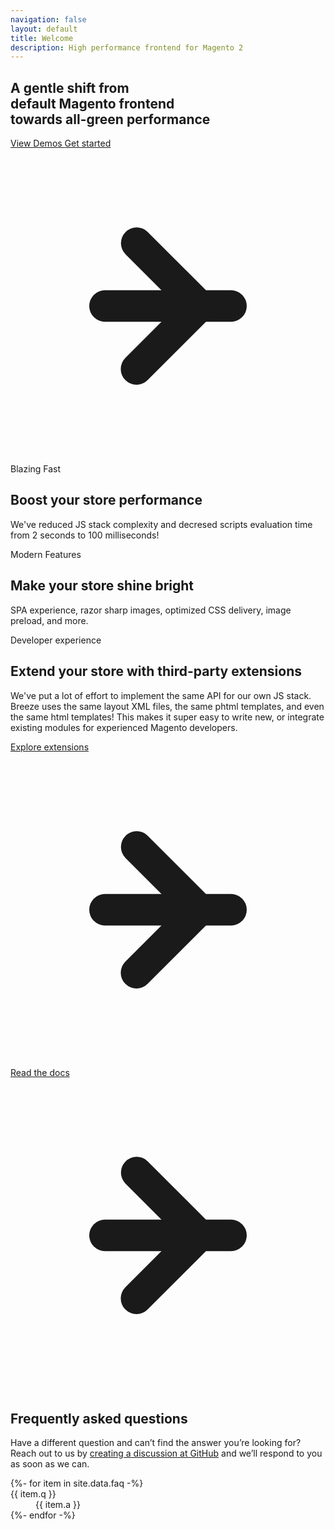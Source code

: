 ```yaml
---
navigation: false
layout: default
title: Welcome
description: High performance frontend for Magento 2
---
```


<section class="hero-home py-8 md:py-16 flex flex-col justify-center">
  <h1 class="text-[7.5vw] leading-[7.5vw] tracking-tight text-center font-extrabold sm:text-5xl sm:font-black md:text-6xl bg-zinc-800 bg-clip-text text-transparent">
    A gentle shift from <br/>
    default Magento frontend<br/>
    towards <span class="whitespace-nowrap text-green-500">all-green</span> performance
  </h1>
  <div class="flex items-center justify-center mt-6 sm:mt-10 gap-4">
    <a class="group inline-flex items-center px-7 py-3 border-2 border-zinc-800 bg-white rounded-lg text-lg font-bold shadow-xl transition hover:shadow-xl hover:bg-zinc-100" href="{{ 'themes' | relative_url }}">
      View Demos
    </a>
    <a class="hero-button group inline-flex items-center px-7 py-3 border-2 border-zinc-800 bg-zinc-800 rounded-lg text-white text-lg font-bold shadow-xl transition hover:shadow-xl hover:shadow-green-300/50 hover:bg-green-500 hover:border-green-500" href="{{ 'docs/installation' | relative_url }}">
      Get started
      <div class="relative w-3 h-5">
        <svg xmlns="http://www.w3.org/2000/svg" class="absolute left-0 top-0 h-5 w-5" viewBox="0 0 20 20" fill="currentColor">
          <path class="transition opacity-0 group-hover:opacity-100" fill-rule="evenodd" d="M5 10a1 1 0 011-1h8a1 1 0 110 2H6a1 1 0 01-1-1z" clip-rule="evenodd" />
          <path class="transition translate-x-0 group-hover:translate-x-1" fill-rule="evenodd" d="M7.293 14.707a1 1 0 010-1.414L10.586 10 7.293 6.707a1 1 0 011.414-1.414l4 4a1 1 0 010 1.414l-4 4a1 1 0 01-1.414 0z" clip-rule="evenodd" />
        </svg>
      </div>
    </a>
  </div>
</section>

<section class="max-w-4xl 2xl:max-w-5xl mx-auto py-8 sm:py-16 grid grid-cols-1 md:grid-cols-2 gap-10">
  <div class="p-8 py-10 sm:p-12 sm:py-12 flex flex-col gap-2 items-center text-center text-white rounded-xl shadow-xl bg-gradient-to-bl from-green-500/80 via-green-500 to-green-600/90">
    <div class="p-1.5 px-3 rounded bg-white/20 font-bold uppercase text-sm tracking-wide">Blazing Fast</div>
    <h2 class="text-4xl font-bold max-w-xs">Boost your store performance</h2>
    <p class="mt-1 text-white/70 text-xl">
      We've reduced JS stack complexity and decresed scripts evaluation time
      from 2 seconds to 100 milliseconds!
    </p>
  </div>
  <div class="p-8 py-10 sm:p-12 sm:py-12 flex flex-col gap-2 items-center text-center text-white rounded-xl shadow-xl bg-gradient-to-br from-fuchsia-500 to-violet-500">
    <div class="p-1.5 px-3 rounded bg-white/20 font-bold uppercase text-sm tracking-wide">Modern Features</div>
    <h2 class="text-4xl font-bold max-w-xs">Make your store shine bright</h2>
    <p class="mt-1 text-white/70 text-xl">
      SPA experience, razor sharp images, optimized CSS delivery, image preload, and more.
    </p>
  </div>
  <div class="md:col-span-2 p-8 py-10 sm:p-12 sm:py-12 flex flex-col gap-2 items-center text-center rounded-xl shadow-xl bg-zinc-800 text-white bg-[radial-gradient(ellipse_at_top,rgba(255,255,255,0.2),transparent)]">
    <div class="p-1.5 px-3 rounded bg-white/20 font-bold uppercase text-sm tracking-wide">Developer experience</div>
    <h2 class="text-4xl font-bold max-w-md">Extend your store with third-party extensions</h2>
    <p class="mt-1 text-white/70 text-xl md:mx-12">
      We've put a lot of effort to implement the same API for our own JS stack.
      Breeze uses the same layout XML files, the same phtml templates, and even
      the same html templates! This makes it super easy to write new,
      or integrate existing modules for experienced Magento developers.
    </p>
    <div class="mt-6 grid grid-cols-1 sm:grid-cols-2 gap-4">
      <a class="group inline-flex items-center justify-center px-7 py-3 text-white rounded-lg border-2 border-white text-lg font-bold shadow-xl transition hover:bg-white/10" href="{{ 'extensions' | relative_url }}">
        Explore extensions
        <div class="relative w-1 h-5">
          <svg xmlns="http://www.w3.org/2000/svg" class="absolute left-0 top-0 h-5 w-5" viewBox="0 0 20 20" fill="currentColor">
            <path class="transition opacity-0 group-hover:opacity-100" fill-rule="evenodd" d="M5 10a1 1 0 011-1h8a1 1 0 110 2H6a1 1 0 01-1-1z" clip-rule="evenodd" />
            <path class="transition translate-x-0 opacity-0 group-hover:opacity-100 group-hover:translate-x-1" fill-rule="evenodd" d="M7.293 14.707a1 1 0 010-1.414L10.586 10 7.293 6.707a1 1 0 011.414-1.414l4 4a1 1 0 010 1.414l-4 4a1 1 0 01-1.414 0z" clip-rule="evenodd" />
          </svg>
        </div>
      </a>
      <a class="group inline-flex items-center justify-center px-7 py-3 text-zinc-800 rounded-lg border-2 border-transparent bg-white text-lg font-bold shadow-xl transition hover:bg-white/90" href="{{ 'docs/installation' | relative_url }}">
        Read the docs
        <div class="relative w-1 h-5">
          <svg xmlns="http://www.w3.org/2000/svg" class="absolute left-0 top-0 h-5 w-5" viewBox="0 0 20 20" fill="currentColor">
            <path class="transition opacity-0 group-hover:opacity-100" fill-rule="evenodd" d="M5 10a1 1 0 011-1h8a1 1 0 110 2H6a1 1 0 01-1-1z" clip-rule="evenodd" />
            <path class="transition translate-x-0 opacity-0 group-hover:opacity-100 group-hover:translate-x-1" fill-rule="evenodd" d="M7.293 14.707a1 1 0 010-1.414L10.586 10 7.293 6.707a1 1 0 011.414-1.414l4 4a1 1 0 010 1.414l-4 4a1 1 0 01-1.414 0z" clip-rule="evenodd" />
          </svg>
        </div>
      </a>
    </div>
  </div>
</section>

<section class="mx-auto max-w-4xl py-8 sm:py-12">
  <h2 class="text-center text-4xl font-extrabold leading-10 tracking-tight">
    Frequently asked questions
  </h2>
  <p class="mt-5 mx-auto max-w-3xl text-lg text-center text-zinc-500">
    Have a different question and can’t find the answer you’re looking for?
    Reach out to us by <a class="font-semibold text-blue-600 hover:text-blue-500" href="https://github.com/breezefront/community/discussions" target="_blank" rel="noopener">creating a discussion at GitHub</a>
    and we’ll respond to you as soon as we can.
  </p>
  <div class="mt-10 mx-auto max-w-xl">
    <dl class="flex flex-col gap-8">
      {%- for item in site.data.faq -%}
        <div>
          <dt class="text-lg font-semibold" id="{{ item.q | slugify }}">{{ item.q }}</dt>
          <dd class="mt-1 text-zinc-600 prose">{{ item.a }}</dd>
        </div>
      {%- endfor -%}
    </dl>
  </div>
</section>
